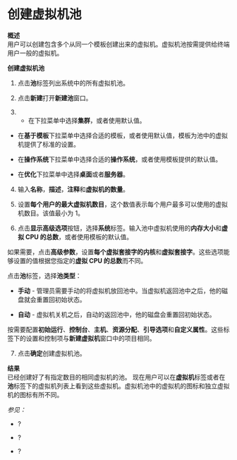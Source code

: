 # 创建虚拟机池

**概述**<br/>
用户可以创建包含多个从同一个模板创建出来的虚拟机。虚拟机池按需提供给终端用户一般的虚拟机。

**创建虚拟机池**

1. 点击**池**标签列出系统中的所有虚拟机池。

2. 点击**新建**打开**新建池**窗口。

3. -   在下拉菜单中选择**集群**，或者使用默认值。

 -   在**基于模板**下拉菜单中选择合适的模板，或者使用默认值，模板为池中的虚拟机提供了标准的设置。
 -   在**操作系统**下拉菜单中选择合适的**操作系统**，或者使用模板提供的默认值。

 -   在**优化**下拉菜单中选择**桌面**或者**服务器**。

4. 输入**名称**，**描述**，**注释**和**虚拟机的数量**。

5. 设置**每个用户的最大虚拟机数目**，这个数值表示每个用户最多可以使用的虚拟机数目。该值最小为
1。

6. 点击**显示高级选项**按钮，选择**系统**标签。输入池中虚拟机使用的**内存大小**和**虚拟
CPU 的总数**，或者使用模板的默认值。

 如果需要，点击**高级参数**，设置**每个虚拟套接字的内核**和**虚拟套接字**。这些选项能够设置的值根据您指定的**虚拟
CPU 的总数**而不同。

 点击**池**标签，选择**池类型**：

 -   **手动** -
    管理员需要手动的将虚拟机放回池中。当虚拟机返回池中之后，他的磁盘就会重置回初始状态。

 -   **自动** - 虚拟机关机之后，自动的返回池中，他的磁盘会重置回初始状态。

 按需要配置**初始运行**、**控制台**、**主机**、**资源分配**、**引导选项**和**自定义属性**。这些标签下的设置和控制项与**新建虚拟机**窗口中的项目相同。

7. 点击**确定**创建虚拟机池。

**结果**<br/>
已经创建好了有指定数目的相同虚拟机的池。
现在用户可以在**虚拟机**标签或者在**池**标签下的虚拟机列表上看到这些虚拟机。虚拟机池中的虚拟机的图标和独立虚拟机的图标有所不同。 

*参见：*

-   ?

-   ?

-   ?

